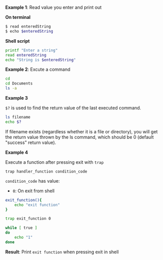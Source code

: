 **Example 1**: Read value you enter and print out

**On terminal**

```bash
$ read enteredString
$ echo $enteredString
```

**Shell script**

```sh
printf "Enter a string"
read enteredString
echo "String is $enteredString"
```

**Example 2**: Excute a command

```sh
cd
cd Documents
ls -a
```

**Example 3**

``$?`` is used to find the return value of the last executed command. 

```sh
ls filename
echo $?
```

If filename exists (regardless whether it is a file or directory), you will get the return value thrown by the ls command, which should be 0 (default "success" return value).

**Example 4**

Execute a function after pressing exit with ``trap``

``trap handler_function condition_code``

``condition_code`` has value:

* ``0``: On exit from shell

```sh
exit_function(){
	echo "exit function"
}

trap exit_function 0

while [ true ]
do
	echo "1"
done	
```

**Result**: Print ``exit function`` when pressing exit in shell